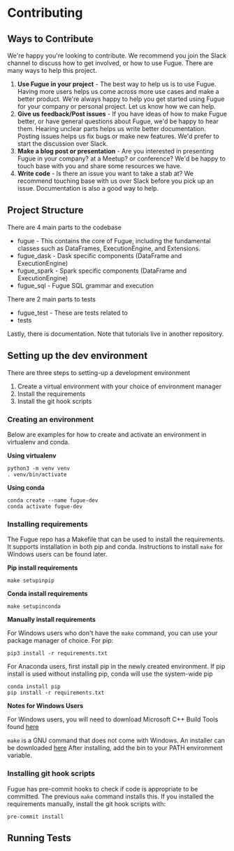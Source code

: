 # Contributing

## Ways to Contribute

We're happy you're looking to contribute. We recommend you join the Slack channel to discuss how to get involved, or how to use Fugue. There are many ways to help this project.

1. **Use Fugue in your project** - The best way to help us is to use Fugue. Having more users helps us come across more use cases and make a better product. We're always happy to help you get started using Fugue for your company or personal project. Let us know how we can help.
2. **Give us feedback/Post issues** - If you have ideas of how to make Fugue better, or have general questions about Fugue, we'd be happy to hear them. Hearing unclear parts helps us write better documentation. Posting issues helps us fix bugs or make new features. We'd prefer to start the discussion over Slack.
3. **Make a blog post or presentation** - Are you interested in presenting Fugue in your company? at a Meetup? or conference? We'd be happy to touch base with you and share some resources we have.
4. **Write code** - Is there an issue you want to take a stab at? We recommend touching base with us over Slack before you pick up an issue. Documentation is also a good way to help.

## Project Structure

There are 4 main parts to the codebase
* fugue - This contains the core of Fugue, including the fundamental classes such as DataFrames, ExecutionEngine, and Extensions.
* fugue_dask - Dask specific components (DataFrame and ExecutionEngine)
* fugue_spark - Spark specific components (DataFrame and ExecutionEngine)
* fugue_sql - Fugue SQL grammar and execution

There are 2 main parts to tests
* fugue_test - These are tests related to
* tests

Lastly, there is documentation. Note that tutorials live in another repository.

## Setting up the dev environment

There are three steps to setting-up a development environment
1. Create a virtual environment with your choice of environment manager
2. Install the requirements
3. Install the git hook scripts

### Creating an environment

Below are examples for how to create and activate an environment in virtualenv and conda.

**Using virtualenv**
```
python3 -m venv venv
. venv/bin/activate

```

**Using conda**
```
conda create --name fugue-dev
conda activate fugue-dev
```

### Installing requirements

The Fugue repo has a Makefile that can be used to install the requirements. It supports installation in both
pip and conda. Instructions to install `make` for Windows users can be found later.

**Pip install requirements**
```
make setupinpip
```

**Conda install requirements**

```
make setupinconda
```

**Manually install requirements**

For Windows users who don't have the `make` command, you can use your package manager of choice. For pip:

```
pip3 install -r requirements.txt
```

For Anaconda users, first install pip in the newly created environment. If pip install is used without installing pip, conda will use
the system-wide pip

```
conda install pip
pip install -r requirements.txt
```

**Notes for Windows Users**

For Windows users, you will need to download Microsoft C++ Build Tools found [here](https://visualstudio.microsoft.com/visual-cpp-build-tools/)

`make` is a GNU command that does not come with Windows. An installer can be downloaded [here](http://gnuwin32.sourceforge.net/packages/make.htm)
After installing, add the bin to your PATH environment variable.

### Installing git hook scripts

Fugue has pre-commit hooks to check if code is appropriate to be committed. The previous `make` command installs this.
If you installed the requirements manually, install the git hook scripts with:
```
pre-commit install
```

## Running Tests
